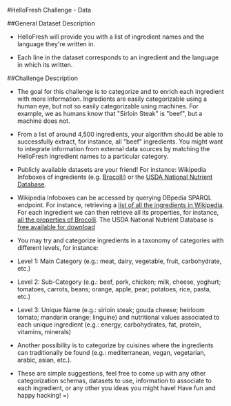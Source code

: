 #HelloFresh Challenge - Data

##General Dataset Description
- HelloFresh will provide you with a list of ingredient names and the language they're written in.

- Each line in the dataset corresponds to an ingredient and the language in which its written.

##Challenge Description
- The goal for this challenge is to categorize and to enrich each ingredient with more information. Ingredients are easily categorizable using a human eye, but not so easily categorizable using machines. For example, we as humans know that "Sirloin Steak" is "beef", but a machine does not.

- From a list of around 4,500 ingredients, your algorithm should be able to successfully extract, for instance, all "beef" ingredients. You might want to integrate information from external data sources by matching the HelloFresh ingredient names to a particular category.

- Publicly available datasets are your friend! For instance: Wikipedia Infoboxes of ingredients (e.g. [Brocolli](https://en.wikipedia.org/wiki/Broccoli)) or the [USDA National Nutrient Database](https://ndb.nal.usda.gov/ndb/foods?qlookup=&new=1).

- Wikipedia Infoboxes can be accessed by querying DBpedia SPARQL endpoint. For instance, retrieving a [list of all the ingredients in Wikipedia](http://dbpedia.org/snorql/?query=SELECT+DISTINCT+%3Fingredient_name%0D%0AWHERE+%7B+%3Ffood_recipe+%3Chttp%3A%2F%2Fdbpedia.org%2Fontology%2Fingredient%3E+%3Fingredient_name+%7D%0D%0AORDER+BY+%3Fingredient_name). For each ingredient we can then retrieve all its properties, for instance, [all the properties of Brocolli](http://dbpedia.org/snorql/?describe=http%3A//dbpedia.org/resource/Broccoli). The USDA National Nutrient Database is [free available for download](http://www.ars.usda.gov/Services/docs.htm?docid=24912)

- You may try and categorize ingredients in a taxonomy of categories with different levels, for instance:

 - Level 1: Main Category (e.g.: meat, dairy, vegetable, fruit, carbohydrate, etc.)

 - Level 2: Sub-Category (e.g.: beef, pork, chicken; milk, cheese, yoghurt; tomatoes, carrots, beans; orange, apple, pear; potatoes, rice, pasta, etc.)

 - Level 3: Unique Name (e.g.: sirloin steak; gouda cheese; heirloom tomato; mandarin orange; linguine) and nutritional values associated to each unique ingredient (e.g.: energy, carbohydrates, fat, protein, vitamins, minerals)

- Another possibility is to categorize by cuisines where the ingredients can traditionally be found (e.g.: mediterranean, vegan, vegetarian, arabic, asian, etc.).

- These are simple suggestions, feel free to come up with any other categorization schemas, datasets to use, information to associate to each ingredient, or any other you ideas you might have! Have fun and happy hacking! =)
